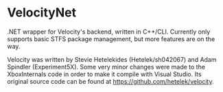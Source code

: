 VelocityNet
===========

.NET wrapper for Velocity's backend, written in C++/CLI. Currently only supports basic STFS package management, but more features are on the way.

Velocity was written by Stevie Hetelekides (Hetelek/sh042067) and Adam Spindler (Experiment5X).
Some very minor changes were made to the XboxInternals code in order to make it compile with Visual Studio.
Its original source code can be found at <https://github.com/hetelek/velocity>.
